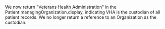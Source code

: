 We now return "Veterans Health Administration" in the Patient.managingOrganization.display, indicating VHA is the custodian of all patient records. We no longer return a reference to an Organization as the custodian.

